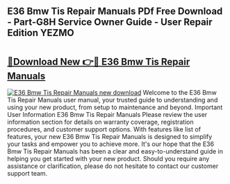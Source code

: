 ## E36 Bmw Tis Repair Manuals PDf Free Download - Part-G8H Service Owner Guide - User Repair Edition YEZMO

# <h2><a href="http://bc64575.oget.top/?id=E36+Bmw+Tis+Repair+Manuals">🔗Download New 👉🔴 E36 Bmw Tis Repair Manuals</a></h2>

[![E36 Bmw Tis Repair Manuals new download](https://i.imgur.com/5g1atiW.png)](http://bc64575.oget.top/?id=E36+Bmw+Tis+Repair+Manuals)
Welcome to the E36 Bmw Tis Repair Manuals user manual, your trusted guide to understanding and using your new product, from setup to maintenance and beyond. Important User Information E36 Bmw Tis Repair Manuals Please review the user information section for details on warranty coverage, registration procedures, and customer support options. With features like list of features, your new E36 Bmw Tis Repair Manuals is designed to simplify your tasks and empower you to achieve more. It's our hope that the E36 Bmw Tis Repair Manuals has been a clear and easy-to-understand guide in helping you get started with your new product. Should you require any assistance or clarification, please do not hesitate to contact our customer support team.
